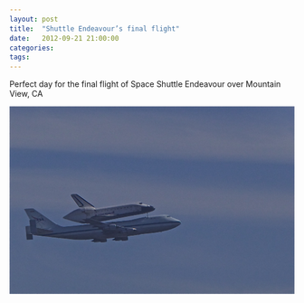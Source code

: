 ```yaml
---
layout: post
title:  "Shuttle Endeavour’s final flight"
date:   2012-09-21 21:00:00
categories:
tags:
---
```

Perfect day for the final flight of Space Shuttle Endeavour over Mountain View, CA

![Space Shuttle Endaevor](/gallery/space-shuttle-endeavor/shuttle_endeavor.jpg)

